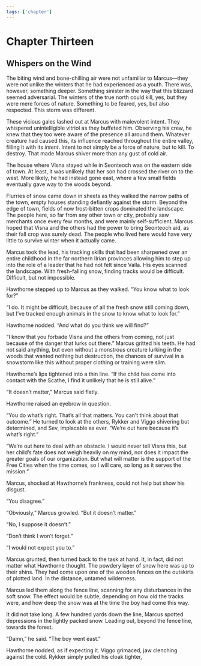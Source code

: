 ```yaml
---
tags: ['chapter']
---
```

# Chapter Thirteen 
## Whispers on the Wind

The biting wind and bone-chilling air were not unfamiliar to Marcus—they were not unlike the winters that he had experienced as a youth. There was, however, something deeper. Something sinister in the way that this blizzard seemed adversarial. The winters of the true north could kill, yes, but they were mere forces of nature. Something to be feared, yes, but also respected. This storm was different.

These vicious gales lashed out at Marcus with malevolent intent. They whispered unintelligible vitriol as they buffeted him. Observing his crew, he knew that they too were aware of the presence all around them. Whatever creature had caused this, its influence reached throughout the entire valley, filling it with its *intent*. Intent to not simply be a force of nature, but to kill. To destroy. That made Marcus shiver more than any gust of cold air.

The house where Visna stayed while in Seonteoch was on the eastern side of town. At least, it was unlikely that her son had crossed the river on to the west. More likely, he had instead gone east, where a few small fields eventually gave way to the woods beyond.

Flurries of snow came down in sheets as they walked the narrow paths of the town, empty houses standing defiantly against the storm. Beyond the edge of town, fields of now frost-bitten crops dominated the landscape. The people here, so far from any other town or city, probably saw merchants once every few months, and were mainly self-sufficient. Marcus hoped that Visna and the others had the power to bring Seonteoch aid, as their fall crop was surely dead. The people who lived here would have very little to survive winter when it actually came.

Marcus took the lead, his tracking skills that had been sharpened over an entire childhood in the far northern Ilrian provinces allowing him to step up into the role of a leader that he had not felt since Valla. His eyes scanned the landscape. With fresh-falling snow, finding tracks would be difficult. Difficult, but not impossible.

Hawthorne stepped up to Marcus as they walked. “You know what to look for?”

“I do. It might be difficult, because of all the fresh snow still coming down, but I’ve tracked enough animals in the snow to know what to look for.”

Hawthorne nodded. “And what do you think we will find?”

“I know that you forbade Visna and the others from coming, not just because of the danger that lurks out there.” Marcus gritted his teeth. He had not said anything, but even without a monstrous creature lurking in the woods that wanted nothing but destruction, the chances of survival in a snowstorm like this without proper clothing or training were slim.

Hawthorne’s lips tightened into a thin line. “If the child has come into contact with the Scathe, I find it unlikely that he is still alive.”

“It doesn’t matter,” Marcus said flatly.

Hawthorne raised an eyebrow in question.

“You do what’s right. That’s all that matters. You can’t think about that outcome.” He turned to look at the others, Rykker and Viggo shivering but determined, and Sev, implacable as ever. “We’re out here because it’s what’s right.”

“We’re out here to deal with an obstacle. I would never tell Visna this, but her child’s fate does not weigh heavily on my mind, nor does it impact the greater goals of our organization. But what will matter is the support of the Free Cities when the time comes, so I will care, so long as it serves the mission.”

Marcus, shocked at Hawthorne’s frankness, could not help but show his disgust.

“You disagree.”

“Obviously,” Marcus growled. “But it doesn’t matter.”

“No, I suppose it doesn’t.”

“Don’t think I won’t forget.”

“I would not expect you to.”

Marcus grunted, then turned back to the task at hand. It, in fact, did not matter what Hawthorne thought. The powdery layer of snow here was up to their shins. They had come upon one of the wooden fences on the outskirts of plotted land. In the distance, untamed wilderness.

Marcus led them along the fence line, scanning for any disturbances in the soft snow. The effect would be subtle, depending on how old the tracks were, and how deep the snow was at the time the boy had come this way.

It did not take long. A few hundred yards down the line, Marcus spotted depressions in the lightly packed snow. Leading out, beyond the fence line, towards the forest.

“Damn,” he said. “The boy went east.”

Hawthorne nodded, as if expecting it. Viggo grimaced, jaw clenching against the cold. Rykker simply pulled his cloak tighter, 
